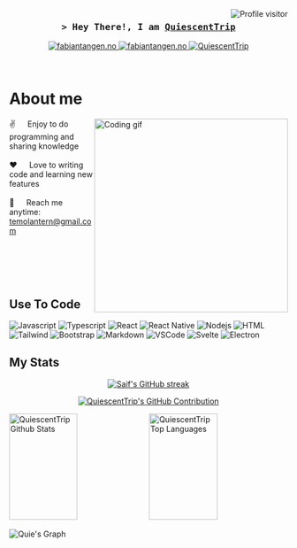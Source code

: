 <a href="https://komarev.com/ghpvc/?username=QuiescentTrip">
  <img align="right" src="https://komarev.com/ghpvc/?username=QuiescentTrip&label=Visitors&color=0e75b6&style=flat" alt="Profile visitor" />
</a>

<!-- Intro  -->
<h3 align="center">
        <samp>&gt; Hey There!, I am
                <b><a target="_blank" href="https://fabiantangen.no">QuiescentTrip</a></b>
        </samp>
</h3>
<p align="center">
 <a href="https://fabiantangen.no" target="blank">
  <img src="https://img.shields.io/badge/Website-DC143C?style=for-the-badge&logo=medium&logoColor=white" alt="fabiantangen.no" />
 </a>
 <a href="https://linkedin.com/in/fabian-tangen-2047b3255/" target="_blank">
  <img src="https://img.shields.io/badge/LinkedIn-0077B5?style=for-the-badge&logo=linkedin&logoColor=white" alt="fabiantangen.no"/>
 </a>
  <a href="https://dev.to/quiescent" target="_blank">
  <img src="https://img.shields.io/badge/dev.to-0A0A0A?style=for-the-badge&logo=dev.to&logoColor=white" alt="QuiescentTrip" />
 </a>
</p>
<br />

<!-- About Section -->
 # About me
 
<p>
 <img align="right" width="350" src="/assets/programmer.gif" alt="Coding gif" />
  
 ✌️ &emsp; Enjoy to do programming and sharing knowledge <br/><br/>
 ❤️ &emsp; Love to writing code and learning new features<br/><br/>
 📧 &emsp; Reach me anytime: temolantern@gmail.com<br/><br/>

</p>

<br/>
<br/>
<br/>

## Use To Code

![Javascript](https://img.shields.io/badge/Javascript-F0DB4F?style=for-the-badge&labelColor=black&logo=javascript&logoColor=F0DB4F)
![Typescript](https://img.shields.io/badge/Typescript-007acc?style=for-the-badge&labelColor=black&logo=typescript&logoColor=007acc)
![React](https://img.shields.io/badge/-React-61DBFB?style=for-the-badge&labelColor=black&logo=react&logoColor=61DBFB)
![React Native](https://img.shields.io/badge/React_Native-20232A?style=for-the-badge&logo=react&logoColor=61DAFB)
![Nodejs](https://img.shields.io/badge/Nodejs-3C873A?style=for-the-badge&labelColor=black&logo=node.js&logoColor=3C873A)
![HTML](https://img.shields.io/badge/HTML5-E34F26?style=for-the-badge&logo=html5&logoColor=white)
![Tailwind](https://img.shields.io/badge/Tailwind_CSS-092749?style=for-the-badge&logo=tailwindcss&logoColor=06B6D4&labelColor=000000)
![Bootstrap](https://img.shields.io/badge/Bootstrap-563D7C?style=for-the-badge&logo=bootstrap&logoColor=white)
![Markdown](https://img.shields.io/badge/Markdown-000000?style=for-the-badge&logo=markdown&logoColor=white)
![VSCode](https://img.shields.io/badge/Visual_Studio-0078d7?style=for-the-badge&logo=visual%20studio&logoColor=white)
![Svelte](https://img.shields.io/badge/Svelte-F05032?style=for-the-badge&logo=Svelte&logoColor=white)
![Electron](https://img.shields.io/badge/Electron-F05032?style=for-the-badge&logo=Electron&logoColor=white)
<br/>

## My Stats

<p align="center">
  <a href="https://github.com/QuiescentTrip">
    <img src="https://github-readme-streak-stats.herokuapp.com/?user=QuiescentTrip&theme=radical&border=7F3FBF&background=0D1117" alt="Saif's GitHub streak"/>
  </a>
</p>

<p align="center">
  <a href="https://github.com/QuiescentTrip">
    <img src="https://github-profile-summary-cards.vercel.app/api/cards/profile-details?username=QuiescentTrip&theme=radical" alt="QuiescentTrip's GitHub Contribution"/>
  </a>
</p>

<a> 
    <a href="https://github.com/QuiescentTrip"><img alt="QuiescentTrip Github Stats" src="https://denvercoder1-github-readme-stats.vercel.app/api?username=QuiescentTrip&show_icons=true&count_private=true&theme=react&border_color=7F3FBF&bg_color=0D1117&title_color=F85D7F&icon_color=F8D866" height="192px" width="49.5%"/></a>
  <a href="https://github.com/QuiescentTrip"><img alt="QuiescentTrip Top Languages" src="https://denvercoder1-github-readme-stats.vercel.app/api/top-langs/?username=QuiescentTrip&langs_count=8&layout=compact&theme=react&border_color=7F3FBF&bg_color=0D1117&title_color=F85D7F&icon_color=F8D866" height="192px" width="49.5%"/></a>
  <br/>
</a>


![Quie's Graph](https://github-readme-activity-graph.vercel.app/graph?username=QuiescentTrip&custom_title=Al%20Siam's%20GitHub%20Activity%20Graph&bg_color=0D1117&color=7F3FBF&line=7F3FBF&point=7F3FBF&area_color=FFFFFF&title_color=FFFFFF&area=true)
